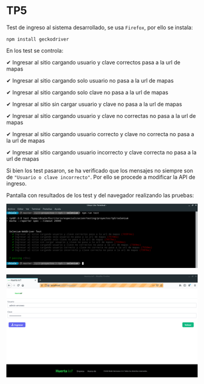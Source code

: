 # TP5

Test de ingreso al sistema desarrollado, se usa `Firefox`, por ello se instala:

```
npm install geckodriver
```

En los test se controla:

✔ Ingresar al sitio cargando usuario y clave correctos pasa a la url de mapas

✔ Ingresar al sitio cargando solo usuario no pasa a la url de mapas

✔ Ingresar al sitio cargando solo clave no pasa a la url de mapas

✔ Ingresar al sitio sin cargar usuario y clave no pasa a la url de mapas

✔ Ingresar al sitio cargando usuario y clave no correctas no pasa a la url de mapas

✔ Ingresar al sitio cargando usuario correcto y clave no correcta no pasa a la url de mapas 

✔ Ingresar al sitio cargando usuario incorrecto y clave correcta no pasa a la url de mapas


Si bien los test pasaron, se ha verificado que los mensajes no siempre son de `"Usuario o clave incorrecto"`. Por ello se procede a modificar la API de ingreso.

Pantalla con resultados de los test y del navegador realizando las pruebas:

![](./imagenes/captura_test.png)

![](./imagenes/captura_navegador.png)

